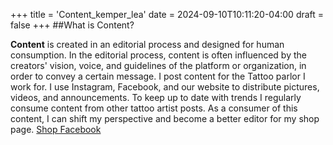 +++
title = 'Content_kemper_lea'
date = 2024-09-10T10:11:20-04:00
draft = false
+++
##What is Content?

**Content** is created in an editorial process and designed for human consumption. In the editorial process, content is often influenced by the creators' vision, voice, and guidelines of the platform or organization, in order to convey a certain message. I post content for the Tattoo parlor I work for. I use Instagram, Facebook, and our website to distribute pictures, videos, and announcements. To keep up to date with trends I regularly consume content from other tattoo artist posts. As a consumer of this content, I can shift my perspective and become a better editor for my shop page. [Shop Facebook](https://www.facebook.com/profile.php?id=61560055360761)



